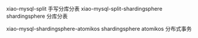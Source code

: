 xiao-mysql-split  手写分库分表 
xiao-mysql-split-shardingsphere  shardingsphere 分库分表

xiao-mysql-shardingsphere-atomikos shardingsphere atomikos  分布式事务

